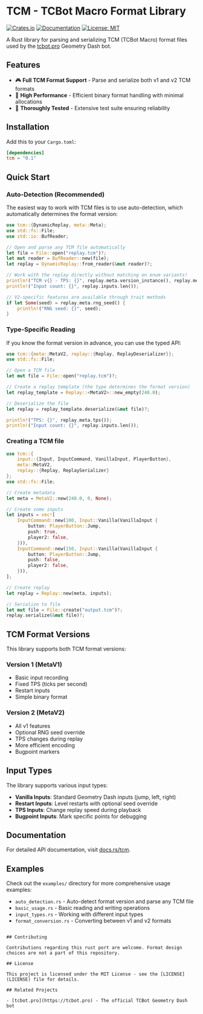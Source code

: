 # TCM - TCBot Macro Format Library

[![Crates.io](https://img.shields.io/crates/v/tcm.svg)](https://crates.io/crates/tcm)
[![Documentation](https://docs.rs/tcm/badge.svg)](https://docs.rs/tcm)
[![License: MIT](https://img.shields.io/badge/License-MIT-yellow.svg)](https://opensource.org/licenses/MIT)

A Rust library for parsing and serializing TCM (TCBot Macro) format files used by the [tcbot.pro](https://tcbot.pro) Geometry Dash bot.

## Features

- 🎮 **Full TCM Format Support** - Parse and serialize both v1 and v2 TCM formats
- 🚀 **High Performance** - Efficient binary format handling with minimal allocations
- 🧪 **Thoroughly Tested** - Extensive test suite ensuring reliability

## Installation

Add this to your `Cargo.toml`:

```toml
[dependencies]
tcm = "0.1"
```

## Quick Start

### Auto-Detection (Recommended)

The easiest way to work with TCM files is to use auto-detection, which automatically determines the format version:

```rust
use tcm::{DynamicReplay, meta::Meta};
use std::fs::File;
use std::io::BufReader;

// Open and parse any TCM file automatically
let file = File::open("replay.tcm")?;
let mut reader = BufReader::new(file);
let replay = DynamicReplay::from_reader(&mut reader)?;

// Work with the replay directly without matching on enum variants!
println!("TCM v{} - TPS: {}", replay.meta.version_instance(), replay.meta.tps());
println!("Input count: {}", replay.inputs.len());

// V2-specific features are available through trait methods
if let Some(seed) = replay.meta.rng_seed() {
    println!("RNG seed: {}", seed);
}
```

### Type-Specific Reading

If you know the format version in advance, you can use the typed API:

```rust
use tcm::{meta::MetaV2, replay::{Replay, ReplayDeserializer}};
use std::fs::File;

// Open a TCM file
let mut file = File::open("replay.tcm")?;

// Create a replay template (the type determines the format version)
let replay_template = Replay::<MetaV2>::new_empty(240.0);

// Deserialize the file
let replay = replay_template.deserialize(&mut file)?;

println!("TPS: {}", replay.meta.tps());
println!("Input count: {}", replay.inputs.len());
```

### Creating a TCM file

```rust
use tcm::{
    input::{Input, InputCommand, VanillaInput, PlayerButton},
    meta::MetaV2,
    replay::{Replay, ReplaySerializer}
};
use std::fs::File;

// Create metadata
let meta = MetaV2::new(240.0, 0, None);

// Create some inputs
let inputs = vec![
    InputCommand::new(100, Input::Vanilla(VanillaInput {
        button: PlayerButton::Jump,
        push: true,
        player2: false,
    })),
    InputCommand::new(150, Input::Vanilla(VanillaInput {
        button: PlayerButton::Jump,
        push: false,
        player2: false,
    })),
];

// Create replay
let replay = Replay::new(meta, inputs);

// Serialize to file
let mut file = File::create("output.tcm")?;
replay.serialize(&mut file)?;
```

## TCM Format Versions

This library supports both TCM format versions:

### Version 1 (MetaV1)
- Basic input recording
- Fixed TPS (ticks per second)
- Restart inputs
- Simple binary format

### Version 2 (MetaV2)
- All v1 features
- Optional RNG seed override
- TPS changes during replay
- More efficient encoding
- Bugpoint markers

## Input Types

The library supports various input types:

- **Vanilla Inputs**: Standard Geometry Dash inputs (jump, left, right)
- **Restart Inputs**: Level restarts with optional seed override
- **TPS Inputs**: Change replay speed during playback
- **Bugpoint Inputs**: Mark specific points for debugging

## Documentation

For detailed API documentation, visit [docs.rs/tcm](https://docs.rs/tcm).

## Examples

Check out the `examples/` directory for more comprehensive usage examples:

- `auto_detection.rs` - Auto-detect format version and parse any TCM file
- `basic_usage.rs` - Basic reading and writing operations
- `input_types.rs` - Working with different input types
- `format_conversion.rs` - Converting between v1 and v2 formats
```

## Contributing

Contributions regarding this rust port are welcome. Format design choices are not a part of this repository.

## License

This project is licensed under the MIT License - see the [LICENSE](LICENSE) file for details.

## Related Projects

- [tcbot.pro](https://tcbot.pro) - The official TCBot Geometry Dash bot


